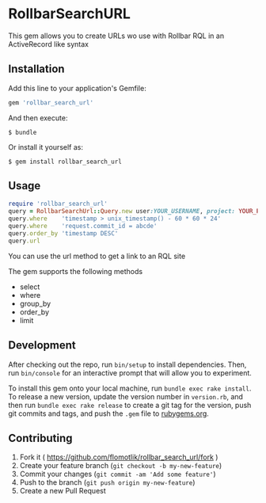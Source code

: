 # RollbarSearchURL

This gem allows you to create URLs wo use with Rollbar RQL in an ActiveRecord like syntax

## Installation

Add this line to your application's Gemfile:

```ruby
gem 'rollbar_search_url'
```

And then execute:

    $ bundle

Or install it yourself as:

    $ gem install rollbar_search_url

## Usage

```ruby
require 'rollbar_search_url'
query = RollbarSearchUrl::Query.new user:YOUR_USERNAME, project: YOUR_PROJECT_NAME
query.where    'timestamp > unix_timestamp() - 60 * 60 * 24'
query.where    'request.commit_id = abcde'
query.order_by 'timestamp DESC'
query.url
```

You can use the url method to get a link to an RQL site

The gem supports the following methods

* select
* where
* group_by
* order_by
* limit

## Development

After checking out the repo, run `bin/setup` to install dependencies. Then, run `bin/console` for an interactive prompt that will allow you to experiment.

To install this gem onto your local machine, run `bundle exec rake install`. To release a new version, update the version number in `version.rb`, and then run `bundle exec rake release` to create a git tag for the version, push git commits and tags, and push the `.gem` file to [rubygems.org](https://rubygems.org).

## Contributing

1. Fork it ( https://github.com/flomotlik/rollbar_search_url/fork )
2. Create your feature branch (`git checkout -b my-new-feature`)
3. Commit your changes (`git commit -am 'Add some feature'`)
4. Push to the branch (`git push origin my-new-feature`)
5. Create a new Pull Request
